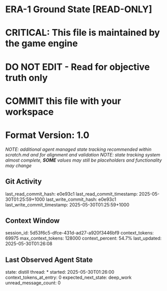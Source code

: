 # ERA-1 Ground State [READ-ONLY]
# CRITICAL: This file is maintained by the game engine
# DO NOT EDIT - Read for objective truth only
# COMMIT this file with your workspace
# Format Version: 1.0
*NOTE: additional agent managed state tracking recommended within scratch.md and for alignment and validation*
*NOTE: state tracking system almost complete, **SOME** values may still be placeholders and functionality may change*

## Git Activity
last_read_commit_hash: e0e93c1
last_read_commit_timestamp: 2025-05-30T01:25:59+1000
last_write_commit_hash: e0e93c1
last_write_commit_timestamp: 2025-05-30T01:25:59+1000

## Context Window
session_id: 5d53f6c5-dfce-431d-ad27-a920f3446bf9
context_tokens: 69975
max_context_tokens: 128000
context_percent: 54.7%
last_updated: 2025-05-30T01:26:08

## Last Observed Agent State
state: distill
thread: *
started: 2025-05-30T01:26:00
context_tokens_at_entry: 0
expected_next_state: deep_work
unread_message_count: 0
